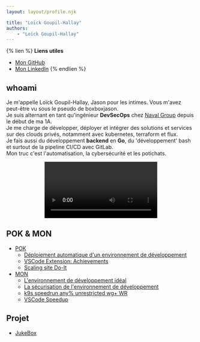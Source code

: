 ```yaml
---
layout: layout/profile.njk

title: "Loïck Goupil-Hallay"
authors:
    - "Loïck Goupil-Hallay"
---
```


<head>
  <link rel="icon" href="https://github.com/BoxBoxJason/resume/blob/d07f37a66e2a583832533a10a9a4bf73b020be6f/src/assets/avatar.png?raw=true" type="image/x-icon">
</head>

{% lien %}
**Liens utiles**
- [Mon GitHub](https://github.com/boxboxjason)
- [Mon LinkedIn](https://www.linkedin.com/in/lo%C3%AFck-goupil-hallay-710619245/)
{% endlien %}

## whoami

Je m'appelle Loïck Goupil-Hallay, Jason pour les intimes. Vous m'avez peut-être vu sous le pseudo de boxboxjason.\
Je suis alternant en tant qu'ingénieur **DevSecOps** chez [Naval Group](https://www.naval-group.com/) depuis le début de ma 1A.\
Je me charge de développer, déployer et intégrer des solutions et services sur des clouds privés, notamment avec kubernetes, terraform et flux.\
Je fais aussi du développement **backend** en **Go**, du 'développement' bash et surtout de la pipeline CI/CD avec GitLab.\
Mon truc c'est l'automatisation, la cybersécurité et les potichats.

<div style="margin: auto; width: fit-content">
  <video style="max-height: min(50vh, 300px)" controls autoplay loop>
    <source src="https://boxboxjason.github.io/do-it/vid/happy_cat.mp4" type="video/mp4">
    Your browser does not support the video tag.
  </video>
</div>

## POK & MON

- [POK](./pok)
    - [Déploiement automatique d'un environnement de développement](./pok/temps-1)
    - [VSCode Extension: Achievements](./pok/temps-2)
    - [Scaling site Do-It](./pok/temps-3/)
- [MON](./mon)
    - [L'environnement de développement idéal](./mon/temps-1.1)
    - [La sécurisation de l'environnement de développement](./mon/temps-1.2)
    - [k9s speedrun any% unrestricted wg+ WR](./mon/temps-2.1)
    - [VSCode Speedup](./mon/temps-2.2)

## Projet
- [JukeBox](../_projets/jukebox/)
